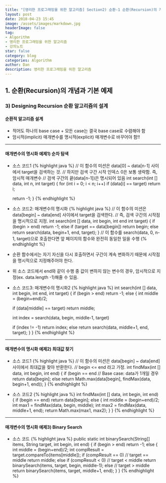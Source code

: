 ```yaml
---
title: "[영리한 프로그래밍을 위한 알고리즘] Section2) 순환-1 순환(Recursion)의 개념과 기본 예제-3"
layout: post
date: 2018-04-23 15:45
image: /assets/images/markdown.jpg
headerImage: false
tag:
- Algorithm
- 영리한 프로그래밍을 위한 알고리즘
- 강의노트
star: false
category: blog
categories: Algorithm
author: Dan
description: 영리한 프로그래밍을 위한 알고리즘
---
```


## 1. 순환(Recursion)의 개념과 기본 예제

### 3) Designing Recursion 순환 알고리즘의 설계

#### 순환적 알고리즘 설계

* 적어도 하나의 base case + 모든 case는 결국 base case로 수렴해야 함
* 암시적(implicit) 매개변수를 <span class="evidence">명시적(explicit) 매개변수</span>로 바꾸어야 함!!

---
#### 매개변수의 명시화 예제1) 순차 탐색

* 소스 코드1
{% highlight java %}
// 이 함수의 미션은 data[0] ~ data[n-1] 사이에서 target을 검색하는 것.
// 하지만 검색 구간 시작 인덱스 0은 보통 생략함. 즉, 암시적 매개변수
// 검색 구간의 끝(data[n-1])은 명시되어 있음
int search(int [] data, int n, int target)
{
  for (int i = 0; i < n; i++)
    if (data[i] == target)
      return i;

  return -1;
}
{% endhighlight %}

* 소스 코드2: 매개변수의 명시화
{% highlight java %}
// 이 함수의 미션은 data[begin] ~ data[end] 사이에서 target을 검색한다.
// 즉, 검색 구간의 시작점을 명시적으로 지정.
int search(int [] data, int begin, int end int target)
{
  if (begin > end)
    return -1;
  else if (target == data[begin])
      return begin;
  else
    return search(data, begin+1, end, target);
} // 이 함수를 search(data, 0, n-1, target)으로 호출한다면 앞 페이지의 함수와 완전히 동일한 일을 수행
{% endhighlight %}

* 순환 함수에서는 자기 자신을 다시 호출하면서 구간이 계속 변화하기 때문에
  시작점을 명시적으로 지정해주어야 한다.
* 위 소스 코드에서 end와 같이 수행 중 값이 변하지 않는 변수의 경우, 암시적으로 지정(ex. data.length -1)해줄 수 있음.

* 소스 코드3: 매개변수의 명시화2
{% highlight java %}
int search(int [] data, int begin, int end, int target)
{
  if (begin > end)
    return -1;
  else
  {
    int middle = (begin+end)/2;

    if (data[middle] == target)
      return middle;

    int index = search(data, begin, middle-1, target)

    if (index != -1)
      return index;
    else
      return search(data, middle+1, end, target);
  }
}
{% endhighlight %}

---
#### 매개변수의 명시화 예제2) 최대값 찾기

* 소스 코드1
{% highlight java %}
// 이 함수의 미션은 data[begin] ~ data[end] 사이에서 최대값을 찾아 반환한다.
// begin <= end 라고 가정.
int findMax(int [] data, int begin, int end)
{
  if (begin == end // Base case: data가 1개일 경우
    return data[begin];
  else
    return Math.max(data[begin], findMax(data, begin+1, end));
}
{% endhighlight %}

* 소스 코드2
{% highlight java %}
int findMax(int [] data, int begin, int end)
{
  if (begin == end)
    return data[begin];
  else
  {
    int middle = (begin+end)/2;
    int max1 = findMax(data, begin, middle);
    int max2 = findMax(data, middle+1, end);
    return Math.max(max1, max2);
  }
}
{% endhighlight %}

---
#### 매개변수의 명시화 예제3) Binary Search

* 소스 코드
{% highlight java %}
public static int binarySearch(String[] items, String target, int begin, int end)
{
  if (begin > end)
    return -1;
  else
  {
    int middle = (begin+end)/2;
    int compResult = target.compareTo(items[middle]);
    if (compResult == 0) // target == middle
      return middle;
    else if (compResult < 0) // target < middle
      return binarySearch(items, target, begin, middle-1);
    else // target > middle
      return binarySearch(items, target, middle+1, end);
  }
}
{% endhighlight %}
